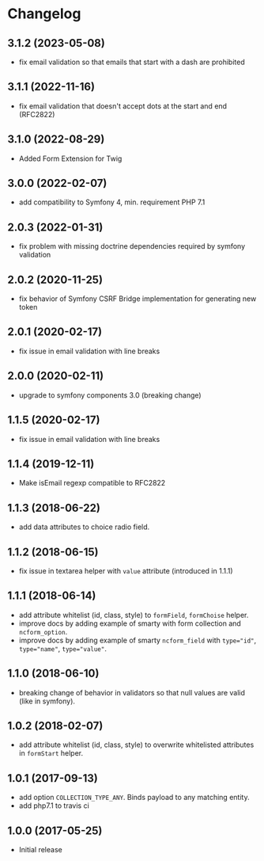 # Changelog

## 3.1.2 (2023-05-08)

* fix email validation so that emails that start with a dash are prohibited

## 3.1.1 (2022-11-16)

* fix email validation that doesn't accept dots at the start and end (RFC2822)

## 3.1.0 (2022-08-29)

* Added Form Extension for Twig

## 3.0.0 (2022-02-07)

  * add compatibility to Symfony 4, min. requirement PHP 7.1 

## 2.0.3 (2022-01-31)

  * fix problem with missing doctrine dependencies required by symfony validation

## 2.0.2 (2020-11-25)

  * fix behavior of Symfony CSRF Bridge implementation for generating new token
  
## 2.0.1 (2020-02-17)

  * fix issue in email validation with line breaks

## 2.0.0 (2020-02-11)

  * upgrade to symfony components 3.0 (breaking change)

## 1.1.5 (2020-02-17)

  * fix issue in email validation with line breaks

## 1.1.4 (2019-12-11)

  * Make isEmail regexp compatible to RFC2822

## 1.1.3 (2018-06-22)

  * add data attributes to choice radio field.

## 1.1.2 (2018-06-15)

  * fix issue in textarea helper with `value` attribute (introduced in 1.1.1)

## 1.1.1 (2018-06-14)

  * add attribute whitelist (id, class, style) to `formField`, `formChoise` helper.
  * improve docs by adding example of smarty with form collection and `ncform_option`.
  * improve docs by adding example of smarty `ncform_field` with `type="id"`, `type="name"`, `type="value"`.

## 1.1.0 (2018-06-10)

  * breaking change of behavior in validators so that null values are valid (like in symfony).

## 1.0.2 (2018-02-07)

  * add attribute whitelist (id, class, style) to overwrite whitelisted attributes in `formStart` helper.

## 1.0.1 (2017-09-13)

  * add option `COLLECTION_TYPE_ANY`. Binds payload to any matching entity.
  * add php7.1 to travis ci

## 1.0.0 (2017-05-25)

  * Initial release
